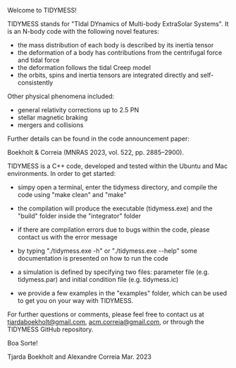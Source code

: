 Welcome to TIDYMESS!

TIDYMESS stands for "TIdal DYnamics of Multi-body ExtraSolar Systems". 
It is an N-body code with the following novel features: 

- the mass distribution of each body is described by its inertia tensor
- the deformation of a body has contributions from the centrifugal force and tidal force
- the deformation follows the tidal Creep model 
- the orbits, spins and inertia tensors are integrated directly and self-consistently

Other physical phenomena included:

- general relativity corrections up to 2.5 PN
- stellar magnetic braking
- mergers and collisions

Further details can be found in the code announcement paper:

Boekholt & Correia (MNRAS 2023, vol. 522, pp. 2885–2900).
 
TIDYMESS is a C++ code, developed and tested within the Ubuntu and Mac environments.
In order to get started: 

- simpy open a terminal, enter the tidymess directory, and compile the code using "make clean" and "make"
- the compilation will produce the executable (tidymess.exe) and the "build" folder inside the "integrator" folder
- if there are compilation errors due to bugs within the code, please contact us with the error message

- by typing "./tidymess.exe -h" or "./tidymess.exe --help" some documentation is presented on how to run the code 
- a simulation is defined by specifying two files: parameter file (e.g. tidymess.par) and initial condition file (e.g. tidymess.ic) 
- we provide a few examples in the "examples" folder, which can be used to get you on your way with TIDYMESS.

For further questions or comments, please feel free to contact us at tjardaboekholt@gmail.com, acm.correia@gmail.com, or 
through the TIDYMESS GitHub repository.

Boa Sorte!


Tjarda Boekholt and Alexandre Correia
Mar. 2023

